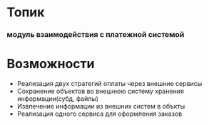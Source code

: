 # Топик
### модуль взаимодействия с платежной системой

# Возможности
- Реализация двух стратегий оплаты через внешние сервисы
- Сохранение объектов во внешнюю систему хранения информации(субд, файлы)
- Извлечение информации из внешних систем в объкты
- Реализация одного сервиса для оформления заказов

